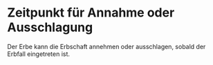 # Zeitpunkt für Annahme oder Ausschlagung

Der Erbe kann die Erbschaft annehmen oder ausschlagen, sobald der Erbfall eingetreten ist.